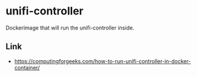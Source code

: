 # unifi-controller

Dockerimage that will run the unifi-controller inside.

## Link

* https://computingforgeeks.com/how-to-run-unifi-controller-in-docker-container/

